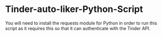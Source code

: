 Tinder-auto-liker-Python-Script
===============================

You will need to install the requests module for Python in order to run this script as it requires this so that it can authenticate with the Tinder API.

